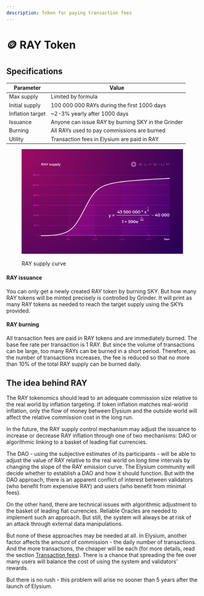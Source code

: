 ```yaml
---
description: Token for paying transaction fees
---
```


# 🪙 RAY Token

## Specifications

| Parameter        | Value                                              |
| ---------------- | -------------------------------------------------- |
| Max supply       | Limited by formula                                 |
| Initial supply   | 100 000 000 RAYs during the first 1000 days        |
| Inflation target | \~2-3% yearly after 1000 days                      |
| Issuance         | Anyone can issue RAY by burning SKY in the Grinder |
| Burning          | All RAYs used to pay commissions are burned        |
| Utility          | Transaction fees in Elysium are paid in RAY        |

<figure><img src="../../.gitbook/assets/RAY Supply.jpg" alt=""><figcaption><p>RAY supply curve</p></figcaption></figure>

#### RAY issuance

You can only get a newly created RAY token by burning SKY. But how many RAY tokens will be minted precisely is controlled by Grinder. It will print as many RAY tokens as needed to reach the target supply using the SKYs provided.

#### RAY burning

All transaction fees are paid in RAY tokens and are immediately burned. The base fee rate per transaction is 1 RAY. But since the volume of transactions can be large, too many RAYs can be burned in a short period. Therefore, as the number of transactions increases, the fee is reduced so that no more than 10% of the total RAY supply can be burned daily.

## The idea behind RAY

The RAY tokenomics should lead to an adequate commission size relative to the real world by inflation targeting. If token inflation matches real-world inflation, only the flow of money between Elysium and the outside world will affect the relative commission cost in the long run.

In the future, the RAY supply control mechanism may adjust the issuance to increase or decrease RAY inflation through one of two mechanisms: DAO or algorithmic linking to a basket of leading fiat currencies.

The DAO - using the subjective estimates of its participants - will be able to adjust the value of RAY relative to the real world on long time intervals by changing the slope of the RAY emission curve. The Elysium community will decide whether to establish a DAO and how it should function. But with the DAO approach, there is an apparent conflict of interest between validators (who benefit from expensive RAY) and users (who benefit from minimal fees).&#x20;

On the other hand, there are technical issues with algorithmic adjustment to the basket of leading fiat currencies. Reliable Oracles are needed to implement such an approach. But still, the system will always be at risk of an attack through external data manipulations.

But none of these approaches may be needed at all. In Elysium, another factor affects the amount of commission - the daily number of transactions. And the more transactions, the cheaper will be each (for more details, read the section [Transaction fees](../../elysium/tokenomics/transaction-fees.md)). There is a chance that spreading the fee over many users will balance the cost of using the system and validators' rewards.

But there is no rush - this problem will arise no sooner than 5 years after the launch of Elysium.
